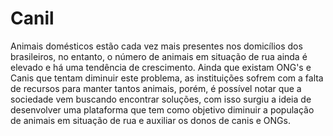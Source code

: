 # Canil

Animais domésticos estão cada vez mais presentes nos domicílios dos
brasileiros, no entanto, o número de animais em situação de rua ainda é
elevado e há uma tendência de crescimento. Ainda que existam ONG's e
Canis que tentam diminuir este problema, as instituições sofrem com a
falta de recursos para manter tantos animais, porém, é possível notar que a
sociedade vem buscando encontrar soluções, com isso surgiu a ideia de
desenvolver uma plataforma que tem como objetivo diminuir a população
de animais em situação de rua e auxiliar os donos de canis e ONGs.
